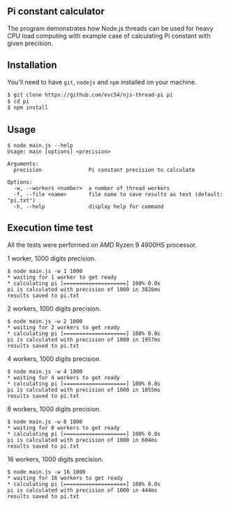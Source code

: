 ## Pi constant calculator

The program demonstrates how Node.js threads can be used for heavy CPU load computing with example case of calculating Pi constant with given precision.

## Installation

You'll need to have `git`, `nodejs` and `npm` installed on your machine.

```bash
$ git clone https://github.com/evc54/njs-thread-pi pi
$ cd pi
$ npm install
```

## Usage

```
$ node main.js --help
Usage: main [options] <precision>

Arguments:
  precision               Pi constant precision to calculate

Options:
  -w, --workers <number>  a number of thread workers
  -f, --file <name>       file name to save results as text (default: "pi.txt")
  -h, --help              display help for command   
```

## Execution time test

All the tests were performed on AMD Ryzen 9 4900HS processor.

1 worker, 1000 digits precision.

```
$ node main.js -w 1 1000
* waiting for 1 worker to get ready
* calculating pi [====================] 100% 0.0s
pi is calculated with precision of 1000 in 3826ms
results saved to pi.txt
```

2 workers, 1000 digits precision.

```
$ node main.js -w 2 1000
* waiting for 2 workers to get ready
* calculating pi [====================] 100% 0.0s
pi is calculated with precision of 1000 in 1957ms
results saved to pi.txt
```

4 workers, 1000 digits precision.

```
$ node main.js -w 4 1000
* waiting for 4 workers to get ready
* calculating pi [====================] 100% 0.0s
pi is calculated with precision of 1000 in 1055ms
results saved to pi.txt
```

8 workers, 1000 digits precision.

```
$ node main.js -w 8 1000
* waiting for 8 workers to get ready
* calculating pi [====================] 100% 0.0s
pi is calculated with precision of 1000 in 604ms
results saved to pi.txt
```

16 workers, 1000 digits precision.

```
$ node main.js -w 16 1000
* waiting for 16 workers to get ready
* calculating pi [====================] 100% 0.0s
pi is calculated with precision of 1000 in 444ms
results saved to pi.txt
```
